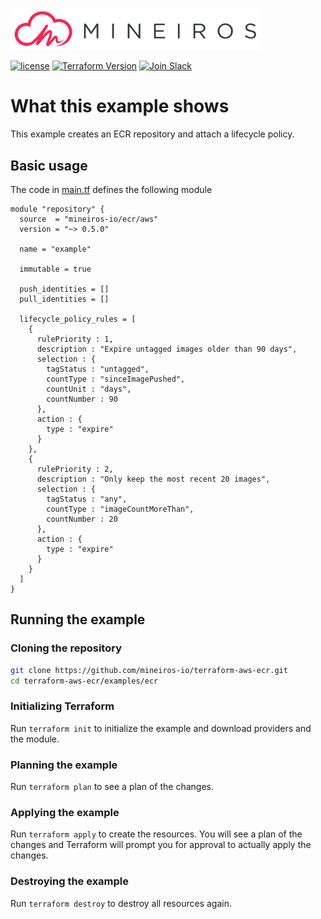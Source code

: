 [<img src="https://raw.githubusercontent.com/mineiros-io/brand/3bffd30e8bdbbde32c143e2650b2faa55f1df3ea/mineiros-primary-logo.svg" width="400"/>][homepage]

[![license][badge-license]][apache20]
[![Terraform Version][badge-terraform]][releases-terraform]
[![Join Slack][badge-slack]][slack]

# What this example shows

This example creates an ECR repository and attach a lifecycle policy.

## Basic usage

The code in [main.tf] defines the following module

```hcl
module "repository" {
  source  = "mineiros-io/ecr/aws"
  version = "~> 0.5.0"

  name = "example"

  immutable = true

  push_identities = []
  pull_identities = []

  lifecycle_policy_rules = [
    {
      rulePriority : 1,
      description : "Expire untagged images older than 90 days",
      selection : {
        tagStatus : "untagged",
        countType : "sinceImagePushed",
        countUnit : "days",
        countNumber : 90
      },
      action : {
        type : "expire"
      }
    },
    {
      rulePriority : 2,
      description : "Only keep the most recent 20 images",
      selection : {
        tagStatus : "any",
        countType : "imageCountMoreThan",
        countNumber : 20
      },
      action : {
        type : "expire"
      }
    }
  ]
}
```

## Running the example

### Cloning the repository

```bash
git clone https://github.com/mineiros-io/terraform-aws-ecr.git
cd terraform-aws-ecr/examples/ecr
```

### Initializing Terraform

Run `terraform init` to initialize the example and download providers and the module.

### Planning the example

Run `terraform plan` to see a plan of the changes.

### Applying the example

Run `terraform apply` to create the resources.
You will see a plan of the changes and Terraform will prompt you for approval to actually apply the changes.

### Destroying the example

Run `terraform destroy` to destroy all resources again.

<!-- References -->

[main.tf]: https://github.com/mineiros-io/terraform-aws-ecr/blob/master/examples/ecr/main.tf

[homepage]: https://mineiros.io/?ref=terraform-aws-ecr

[badge-license]: https://img.shields.io/badge/license-Apache%202.0-brightgreen.svg
[badge-terraform]: https://img.shields.io/badge/terraform-1.x%20|%200.15%20|%200.14%20|%200.13%20|%200.12.20+-623CE4.svg?logo=terraform
[badge-slack]: https://img.shields.io/badge/slack-@mineiros--community-f32752.svg?logo=slack

[releases-terraform]: https://github.com/hashicorp/terraform/releases
[apache20]: https://opensource.org/licenses/Apache-2.0
[slack]: https://join.slack.com/t/mineiros-community/shared_invite/zt-ehidestg-aLGoIENLVs6tvwJ11w9WGg
